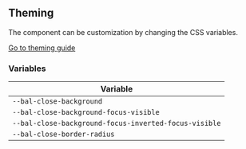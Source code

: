 ## Theming

The component can be customization by changing the CSS variables.

<a class="sb-unstyled button is-primary" href="../?path=/docs/development-theming--page">Go to theming guide</a>

<!-- START: human documentation -->



<!-- END: human documentation -->

### Variables​

| Variable                                              |
| ----------------------------------------------------- |
| `--bal-close-background`                              |
| `--bal-close-background-focus-visible`                |
| `--bal-close-background-focus-inverted-focus-visible` |
| `--bal-close-border-radius`                           |
